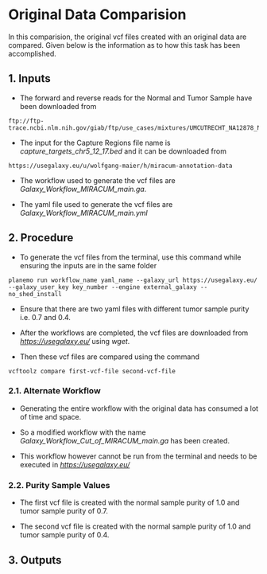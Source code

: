 # Original Data Comparision
In this comparision, the original vcf files created with an original data are compared. Given below is the information as to how this task has been accomplished.

## 1. Inputs
* The forward and reverse reads for the Normal and Tumor Sample have been downloaded from 

```
ftp://ftp-trace.ncbi.nlm.nih.gov/giab/ftp/use_cases/mixtures/UMCUTRECHT_NA12878_NA24385_mixture_10052016/
```

* The input for the Capture Regions file name is *capture_targets_chr5_12_17.bed* and it can be downloaded from

```
https://usegalaxy.eu/u/wolfgang-maier/h/miracum-annotation-data
```

* The workflow used to generate the vcf files are *Galaxy_Workflow_MIRACUM_main.ga*.

* The yaml file used to generate the vcf files are *Galaxy_Workflow_MIRACUM_main.yml*

## 2. Procedure
* To generate the vcf files from the terminal, use this command while ensuring the inputs are in the same folder

```
planemo run workflow_name yaml_name --galaxy_url https://usegalaxy.eu/ --galaxy_user_key key_number --engine external_galaxy --no_shed_install
```

* Ensure that there are two yaml files with different tumor sample purity i.e. 0.7 and 0.4.

* After the workflows are completed, the vcf files are downloaded from *https://usegalaxy.eu/* using *wget*.

* Then these vcf files are compared using the command

```
vcftoolz compare first-vcf-file second-vcf-file
```

### 2.1. Alternate Workflow

* Generating the entire workflow with the original data has consumed a lot of time and space.

* So a modified workflow with the name *Galaxy_Workflow_Cut_of_MIRACUM_main.ga* has been created.

* This workflow however cannot be run from the terminal and needs to be executed in *https://usegalaxy.eu/*

### 2.2. Purity Sample Values

* The first vcf file is created with the normal sample purity of 1.0 and tumor sample purity of 0.7.

* The second vcf file is created with the normal sample purity of 1.0 and tumor sample purity of 0.4.

## 3. Outputs


